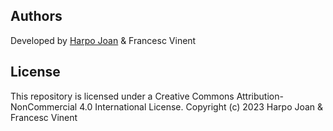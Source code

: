## Authors
Developed by [Harpo Joan](https://github.com/helveticka) & Francesc Vinent

## License
This repository is licensed under a Creative Commons Attribution-NonCommercial 4.0 International License.
Copyright (c) 2023 Harpo Joan & Francesc Vinent


